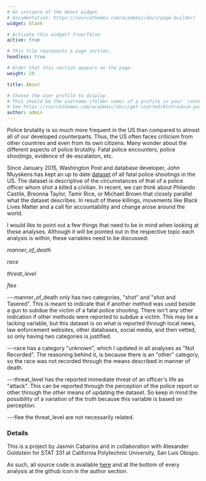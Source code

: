 ```yaml
---
# An instance of the About widget.
# Documentation: https://sourcethemes.com/academic/docs/page-builder/
widget: blank

# Activate this widget? true/false
active: true

# This file represents a page section.
headless: true

# Order that this section appears on the page.
weight: 20

title: About

# Choose the user profile to display
# This should be the username (folder name) of a profile in your `content/authors/` folder.
# See https://sourcethemes.com/academic/docs/get-started/#introduce-yourself
author: admin
---
```

Police brutality is so much more frequent in the US than compared to almost all of our developed counterparts. Thus, the US often faces criticism from other countries and even from its own citizens. Many wonder about the different aspects of police brutality. Fatal police encounters, police shootings, evidence of de-escalation, etc.

Since January 2015, Washington Post and database developer, John Muyskens has kept an up to date [dataset](https://github.com/washingtonpost/data-police-shootings) of all fatal police shootings in the US. The dataset is descriptive of the circumstances of that of a police officer whom shot a killed a civilian. In recent, we can think about Philando Castile, Breonna Taylor, Tamir Rice, or Michael Brown that closely parallel what the dataset describes. In result of these killings, movements like Black Lives Matter and a call for accountability and change arose around the world. 

I would like to point out a few things that need to be in mind when looking at these analyses. Although it will be pointed out in the respective topic each analysis is within, these variables need to be discussed:

  *manner_of_death* 
  
  *race*
  
  *threat_level*
  
  *flee*
  
---manner_of_death only has two categories, "shot" and "shot and Tasered". This is meant to indicate that if another method was used beside a gun to subdue the victim of a fatal police shooting. There isn't any other indication if other methods were reported to subdue a victim. This may be a lacking variable, but this dataset is on what is reported through local news, law enforcement websites, other databases, social media, and then vetted, so only having two categories is justified.

---race has a category "unknown", which I updated in all analyses as "Not Recorded". The reasoning behind it, is because there is an "other" category, so the race was not recorded through the means described in manner of death.

---threat_level has the reported immediate threat of an officer's life as "attack". This can be reported through the perception of the police report or other through the other means of updating the dataset. So keep in mind the possibility of a variation of the truth because this variable is based on perception.

---flee the threat_level are not necessarily related. 

### Details
This is a project by Jasmin Cabarios and in collaboration with Alexander Goldstein for STAT 331 at California Polytechnic University, San Luis Obispo. 

As such, all source code is available [here](https://github.com/jas-min/PSBlogdown) and at the bottom of every analysis at the github icon in the author section.
  